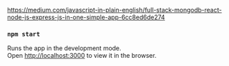 https://medium.com/javascript-in-plain-english/full-stack-mongodb-react-node-js-express-js-in-one-simple-app-6cc8ed6de274

### `npm start`

Runs the app in the development mode.<br>
Open [http://localhost:3000](http://localhost:3000) to view it in the browser.